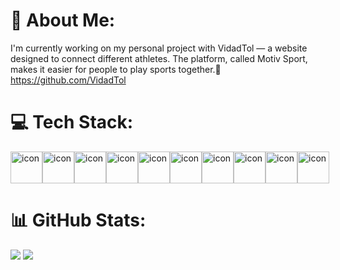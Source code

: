 # 💫 About Me:
I'm currently working on my personal project with VidadTol — a website designed to connect different athletes. The platform, called Motiv Sport, makes it easier for people to play sports together.🤸
https://github.com/VidadTol

# 💻 Tech Stack:
<div style="display: flex; align-items: flex-start;"><img src="https://techstack-generator.vercel.app/react-icon.svg" alt="icon" width="51" height="51" /><img src="https://techstack-generator.vercel.app/csharp-icon.svg" alt="icon" width="51" height="51" /><img src="https://techstack-generator.vercel.app/docker-icon.svg" alt="icon" width="51" height="51" /><img src="https://techstack-generator.vercel.app/github-icon.svg" alt="icon" width="51" height="51" /><img src="https://techstack-generator.vercel.app/python-icon.svg" alt="icon" width="51" height="51" /><img src="https://techstack-generator.vercel.app/restapi-icon.svg" alt="icon" width="51" height="51" /><img src="https://techstack-generator.vercel.app/mysql-icon.svg" alt="icon" width="51" height="51" /><img src="https://techstack-generator.vercel.app/java-icon.svg" alt="icon" width="51" height="51" /><img src="https://techstack-generator.vercel.app/ts-icon.svg" alt="icon" width="51" height="51" /><img src="https://techstack-generator.vercel.app/js-icon.svg" alt="icon" width="51" height="51" /></div>
  
# 📊 GitHub Stats:
![](https://github-readme-stats.vercel.app/api?username=JoBEph&theme=ambient_gradient&hide_border=false&include_all_commits=false&count_private=false)
![](https://github-readme-stats.vercel.app/api/top-langs/?username=JoBEph&theme=ambient_gradient&hide_border=false&include_all_commits=false&count_private=false&layout=compact)

